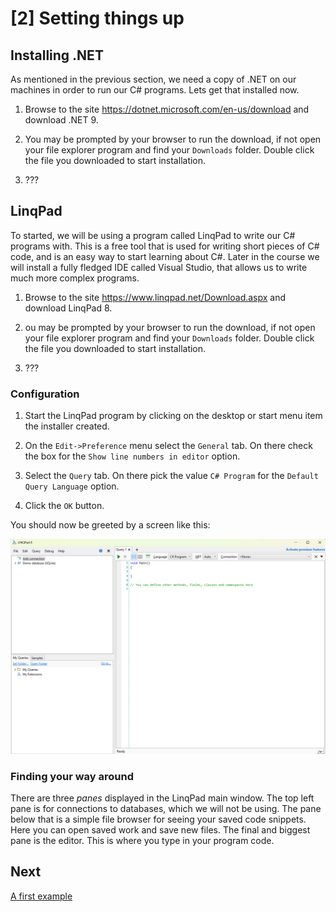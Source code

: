 # [2] Setting things up

## Installing .NET

As mentioned in the previous section, we need a copy of .NET on our machines in
order to run our C# programs. Lets get that installed now.

1. Browse to the site https://dotnet.microsoft.com/en-us/download and download
.NET 9.

2. You may be prompted by your browser to run the download, if not open your
file explorer program and find your `Downloads` folder. Double click the file
you downloaded to start installation.

3. ???

## LinqPad

To started, we will be using a program called LinqPad to write our C# programs
with. This is a free tool that is used for writing short pieces of C# code, and
is an easy way to start learning about C#. Later in the course we will install a
fully fledged IDE called Visual Studio, that allows us to write much more
complex programs.

1. Browse to the site https://www.linqpad.net/Download.aspx and download
LinqPad 8.

2. ou may be prompted by your browser to run the download, if not open your
file explorer program and find your `Downloads` folder. Double click the file
you downloaded to start installation.

3. ???

### Configuration

1. Start the LinqPad program by clicking on the desktop or start menu item the
installer created.

2. On the `Edit->Preference` menu select the `General` tab. On there check the
box for the `Show line numbers in editor` option.

3. Select the `Query` tab. On there pick the value `C# Program` for the
`Default Query Language` option.

4. Click the `OK` button.

You should now be greeted by a screen like this:

![LinqPad](imgs/linqpad_new.png)

### Finding your way around

There are three _panes_ displayed in the LinqPad main window. The top left pane
is for connections to databases, which we will not be using. The pane below that
is a simple file browser for seeing your saved code snippets. Here you can open
saved work and save new files. The final and biggest pane is the editor. This is
where you type in your program code.

## Next

[A first example](03_a_first_example.md)